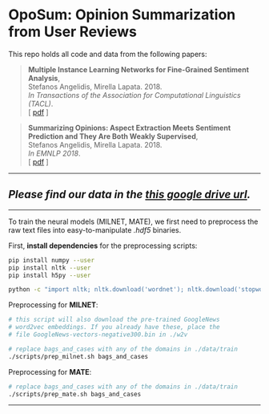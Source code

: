 # OpoSum: Opinion Summarization from User Reviews

This repo holds all code and data from the following papers:

> **Multiple Instance Learning Networks for Fine-Grained Sentiment Analysis**,<br/>
> Stefanos Angelidis, Mirella Lapata. 2018. <br/>
> _In Transactions of the Association for Computational Linguistics (TACL)_.<br/>
> [ [pdf](http://aclweb.org/anthology/Q18-1002) ]

> **Summarizing Opinions: Aspect Extraction Meets Sentiment Prediction and They Are Both Weakly Supervised**,<br/>
> Stefanos Angelidis, Mirella Lapata. 2018. <br/>
> _In EMNLP 2018_.<br/>
> [ [pdf](http://www.aclweb.org/anthology/D18-1403) ]

---

## **_Please find our data in the [this google drive url](https://drive.google.com/u/0/uc?id=1cv8rKWoVr0Pyj6ZYQAiz8DXpMhfG_48b&export=download)._**

---

To train the neural models (MILNET, MATE), we first need to preprocess the raw
text files into easy-to-manipulate *.hdf5* binaries.

First, **install dependencies** for the preprocessing scripts:
```bash
pip install numpy --user
pip install nltk --user 
pip install h5py --user

python -c "import nltk; nltk.download('wordnet'); nltk.download('stopwords')"
```

Preprocessing for **MILNET**:

```bash
# this script will also download the pre-trained GoogleNews
# word2vec embeddings. If you already have these, place the
# file GoogleNews-vectors-negative300.bin in ./w2v

# replace bags_and_cases with any of the domains in ./data/train
./scripts/prep_milnet.sh bags_and_cases
```

Preprocessing for **MATE**:

```bash
# replace bags_and_cases with any of the domains in ./data/train
./scripts/prep_mate.sh bags_and_cases
```

---

